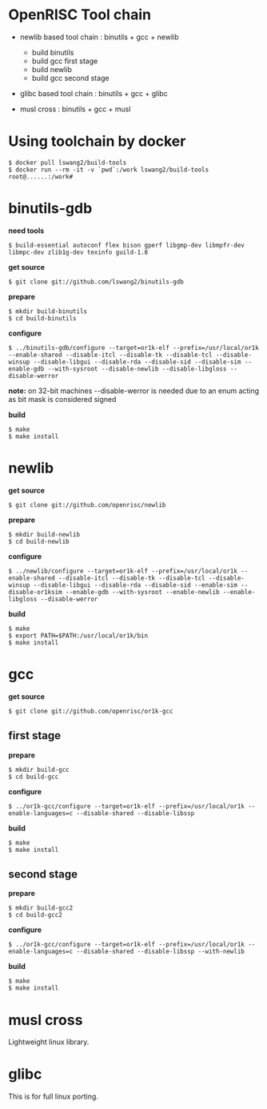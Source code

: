 OpenRISC Tool chain
===================

* newlib based tool chain : binutils + gcc + newlib
  * build binutils
  * build gcc first stage
  * build newlib
  * build gcc second stage

* glibc based tool chain : binutils + gcc + glibc
* musl cross : binutils + gcc + musl

# Using toolchain by docker
    $ docker pull lswang2/build-tools
    $ docker run --rm -it -v `pwd`:/work lswang2/build-tools
    root@......:/work#

# binutils-gdb

**need tools**

    $ build-essential autoconf flex bison gperf libgmp-dev libmpfr-dev libmpc-dev zlib1g-dev texinfo guild-1.8

**get source**

    $ git clone git://github.com/lswang2/binutils-gdb

**prepare**

    $ mkdir build-binutils
    $ cd build-binutils

**configure**

    $ ../binutils-gdb/configure --target=or1k-elf --prefix=/usr/local/or1k --enable-shared --disable-itcl --disable-tk --disable-tcl --disable-winsup --disable-libgui --disable-rda --disable-sid --disable-sim --enable-gdb --with-sysroot --disable-newlib --disable-libgloss --disable-werror
    
**note:**
on 32-bit machines --disable-werror is needed due to an enum acting as bit mask is considered signed

**build**

    $ make
    $ make install

# newlib

**get source**

    $ git clone git://github.com/openrisc/newlib

**prepare**

    $ mkdir build-newlib
    $ cd build-newlib

**configure**

    $ ../newlib/configure --target=or1k-elf --prefix=/usr/local/or1k --enable-shared --disable-itcl --disable-tk --disable-tcl --disable-winsup --disable-libgui --disable-rda --disable-sid --enable-sim --disable-or1ksim --enable-gdb --with-sysroot --enable-newlib --enable-libgloss --disable-werror

**build**

    $ make
    $ export PATH=$PATH:/usr/local/or1k/bin
    $ make install

# gcc

**get source**

    $ git clone git://github.com/openrisc/or1k-gcc

## first stage

**prepare**

    $ mkdir build-gcc
    $ cd build-gcc

**configure**

    $ ../or1k-gcc/configure --target=or1k-elf --prefix=/usr/local/or1k --enable-languages=c --disable-shared --disable-libssp

**build**

    $ make
    $ make install

## second stage

**prepare**

    $ mkdir build-gcc2
    $ cd build-gcc2

**configure**

    $ ../or1k-gcc/configure --target=or1k-elf --prefix=/usr/local/or1k --enable-languages=c --disable-shared --disable-libssp --with-newlib

**build**

    $ make
    $ make install

# musl cross

Lightweight linux library.

# glibc

This is for full linux porting.

